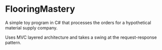 # FlooringMastery

A simple toy program in C# that processes the orders for a hypothetical material supply company. 

Uses MVC layered architecture and takes a swing at the request-response pattern.
